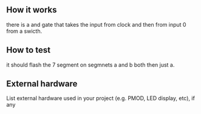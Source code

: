 <!---

This file is used to generate your project datasheet. Please fill in the information below and delete any unused
sections.

You can also include images in this folder and reference them in the markdown. Each image must be less than
512 kb in size, and the combined size of all images must be less than 1 MB.
-->

## How it works

there is a and gate that takes the input from clock and then from input 0 from a swicth.

## How to test

it should flash the 7 segment on segmnets a and b both then just a.

## External hardware

List external hardware used in your project (e.g. PMOD, LED display, etc), if any

